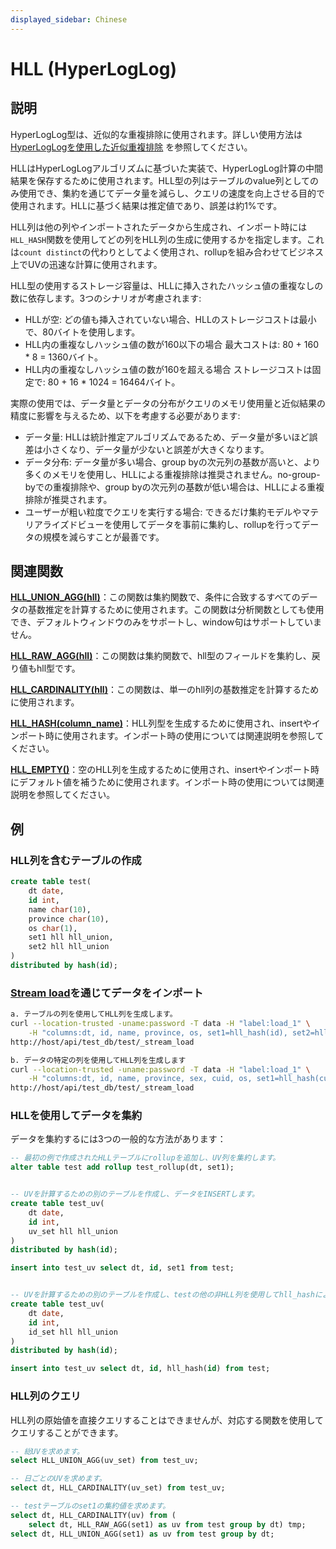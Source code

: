```yaml
---
displayed_sidebar: Chinese
---
```


# HLL (HyperLogLog)

## 説明

HyperLogLog型は、近似的な重複排除に使用されます。詳しい使用方法は [HyperLogLogを使用した近似重複排除](../../../using_starrocks/Using_HLL.md) を参照してください。

HLLはHyperLogLogアルゴリズムに基づいた実装で、HyperLogLog計算の中間結果を保存するために使用されます。HLL型の列はテーブルのvalue列としてのみ使用でき、集約を通じてデータ量を減らし、クエリの速度を向上させる目的で使用されます。HLLに基づく結果は推定値であり、誤差は約1%です。

HLL列は他の列やインポートされたデータから生成され、インポート時には`HLL_HASH`関数を使用してどの列をHLL列の生成に使用するかを指定します。これは`count distinct`の代わりとしてよく使用され、rollupを組み合わせてビジネス上でUVの迅速な計算に使用されます。

HLL型の使用するストレージ容量は、HLLに挿入されたハッシュ値の重複なしの数に依存します。3つのシナリオが考慮されます:

- HLLが空: どの値も挿入されていない場合、HLLのストレージコストは最小で、80バイトを使用します。
- HLL内の重複なしハッシュ値の数が160以下の場合
  最大コストは: 80 + 160 * 8 = 1360バイト。
- HLL内の重複なしハッシュ値の数が160を超える場合
  ストレージコストは固定で: 80 + 16 * 1024 = 16464バイト。

実際の使用では、データ量とデータの分布がクエリのメモリ使用量と近似結果の精度に影響を与えるため、以下を考慮する必要があります:

- データ量: HLLは統計推定アルゴリズムであるため、データ量が多いほど誤差は小さくなり、データ量が少ないと誤差が大きくなります。
- データ分布: データ量が多い場合、group byの次元列の基数が高いと、より多くのメモリを使用し、HLLによる重複排除は推奨されません。no-group-byでの重複排除や、group byの次元列の基数が低い場合は、HLLによる重複排除が推奨されます。
- ユーザーが粗い粒度でクエリを実行する場合: できるだけ集約モデルやマテリアライズドビューを使用してデータを事前に集約し、rollupを行ってデータの規模を減らすことが最善です。

## 関連関数

**[HLL_UNION_AGG(hll)](../../sql-functions/aggregate-functions/hll_union_agg.md)**：この関数は集約関数で、条件に合致するすべてのデータの基数推定を計算するために使用されます。この関数は分析関数としても使用でき、デフォルトウィンドウのみをサポートし、window句はサポートしていません。

**[HLL_RAW_AGG(hll)](../../sql-functions/aggregate-functions/hll_raw_agg.md)**：この関数は集約関数で、hll型のフィールドを集約し、戻り値もhll型です。

**[HLL_CARDINALITY(hll)](../../sql-functions/scalar-functions/hll_cardinality.md)**：この関数は、単一のhll列の基数推定を計算するために使用されます。

**[HLL_HASH(column_name)](../../sql-functions/aggregate-functions/hll_hash.md)**：HLL列型を生成するために使用され、insertやインポート時に使用されます。インポート時の使用については関連説明を参照してください。

**[HLL_EMPTY()](../../sql-functions/aggregate-functions/hll_empty.md)**：空のHLL列を生成するために使用され、insertやインポート時にデフォルト値を補うために使用されます。インポート時の使用については関連説明を参照してください。

## 例

### HLL列を含むテーブルの作成

```sql
create table test(
    dt date,
    id int,
    name char(10),
    province char(10),
    os char(1),
    set1 hll hll_union,
    set2 hll hll_union
)
distributed by hash(id);
```

### [Stream load](../data-manipulation/STREAM_LOAD.md)を通じてデータをインポート

```bash
a. テーブルの列を使用してHLL列を生成します。
curl --location-trusted -uname:password -T data -H "label:load_1" \
    -H "columns:dt, id, name, province, os, set1=hll_hash(id), set2=hll_hash(name)"
http://host/api/test_db/test/_stream_load

b. データの特定の列を使用してHLL列を生成します
curl --location-trusted -uname:password -T data -H "label:load_1" \
    -H "columns:dt, id, name, province, sex, cuid, os, set1=hll_hash(cuid), set2=hll_hash(os)"
http://host/api/test_db/test/_stream_load
```

### HLLを使用してデータを集約

データを集約するには3つの一般的な方法があります：

```sql
-- 最初の例で作成されたHLLテーブルにrollupを追加し、UV列を集約します。
alter table test add rollup test_rollup(dt, set1);


-- UVを計算するための別のテーブルを作成し、データをINSERTします。
create table test_uv(
    dt date,
    id int,
    uv_set hll hll_union
)
distributed by hash(id);

insert into test_uv select dt, id, set1 from test;


-- UVを計算するための別のテーブルを作成し、testの他の非HLL列を使用してhll_hashによりHLLを生成し、データをINSERTします。
create table test_uv(
    dt date,
    id int,
    id_set hll hll_union
)
distributed by hash(id);

insert into test_uv select dt, id, hll_hash(id) from test;
```

### HLL列のクエリ

HLL列の原始値を直接クエリすることはできませんが、対応する関数を使用してクエリすることができます。

```sql
-- 総UVを求めます。
select HLL_UNION_AGG(uv_set) from test_uv;

-- 日ごとのUVを求めます。
select dt, HLL_CARDINALITY(uv_set) from test_uv;

-- testテーブルのset1の集約値を求めます。
select dt, HLL_CARDINALITY(uv) from (
    select dt, HLL_RAW_AGG(set1) as uv from test group by dt) tmp;
select dt, HLL_UNION_AGG(set1) as uv from test group by dt;
```
